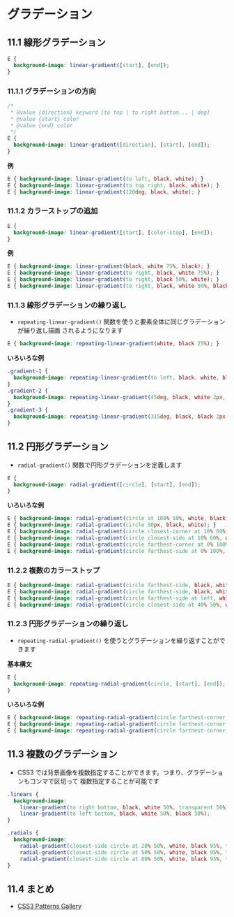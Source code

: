 # グラデーション

## 11.1 線形グラデーション

```css
E {
  background-image: linear-gradient([start], [end]);
}
```

### 11.1.1 グラデーションの方向

```css
/*
 * @value {direction} keyword [to top | to right bottom... | deg]
 * @value {start} color
 * @value {end} color
 */
E {
  background-image: linear-gradient([direction], [start], [end]);
}
```

__例__

```css
E { background-image: linear-gradient(to left, black, white); }
E { background-image: linear-gradient(to top right, black, white); }
E { background-image: linear-gradient(120deg, black, white); }
```


### 11.1.2 カラーストップの追加

```css
E {
  background-image: linear-gradient([start], [color-stop], [end]);
}
```

__例__

```css
E { background-image: linear-gradient(black, white 75%, black); }
E { background-image: linear-gradient(to right, black, white 75%); }
E { background-image: linear-gradient(to right, black 50%, white); }
E { background-image: linear-gradient(to right, black, white 50%, black 1px); }
```


### 11.1.3 線形グラデーションの繰り返し

- `repeating-linear-gradient()` 関数を使うと要素全体に同じグラデーションが繰り返し描画
されるようになります

```css
E { background-image: repeating-linear-gradient(white, black 25%); }
```

__いろいろな例__

```css
.gradient-1 {
  background-image: repeating-linear-gradient(to left, black, white, black 25%);
}
.gradient-2 {
  background-image: repeating-linear-gradient(45deg, black, white 2px, black 10px);
}
.gradient-3 {
  background-image: repeating-linear-gradient(315deg, black, black 2px, white 2px, white 4px);
}
```


## 11.2 円形グラデーション

- `radial-gradient()` 関数で円形グラデーションを定義します

```css
E {
  background-image: radial-gradient([circle], [start], [end]);
}
```

__いろいろな例__

```css
E { background-image: radial-gradient(circle at 100% 50%, white, black); }
E { background-image: radial-gradient(circle 50px, black, white); }
E { background-image: radial-gradient(circle closest-corner at 10% 60%, white, black); }
E { background-image: radial-gradient(circle closest-side at 10% 60%, white, black); }
E { background-image: radial-gradient(circle farthest-corner at 0% 100%, white, black, white, black); }
E { background-image: radial-gradient(circle farthest-side at 0% 100%, white, black, white, black); }
```


### 11.2.2 複数のカラーストップ

```css
E { background-image: radial-gradient(circle farthest-side, black, white, black); }
E { background-image: radial-gradient(circle farthest-side, black, white 25%, black); }
E { background-image: radial-gradient(circle farthest-side at left, white, black 25%, white 75%, black); }
E { background-image: radial-gradient(circle closest-side at 40% 50%, white, white 25%, black 50%, white 75%, black); }
```

### 11.2.3 円形グラデーションの繰り返し

- `repeating-radial-gradient()` を使うとグラデーションを繰り返すことができます

__基本構文__

```css
E {
  background-image: repeating-radial-gradient(circle, [start], [end]);
}
```

__いろいろな例__

```css
E { background-image: repeating-radial-gradient(circle farthest-corner at right top, black, white 10%, black 15%); }
E { background-image: repeating-radial-gradient(circle farthest-corner at left, white, white 10px, black 15px); }
E { background-image: repeating-radial-gradient(circle farthest-corner, white, black 1px, white 2px); }
```


## 11.3 複数のグラデーション

- CSS3 では背景画像を複数指定することができます。つまり、グラデーションもコンマで区切って
複数指定することが可能です

```css
.linears {
  background-image:
    linear-gradient(to right bottom, black, white 50%, transparent 50%),
    linear-gradient(to left bottom, black, white 50%, black 50%);
}

.radials {
  background-image:
    radial-gradient(closest-side circle at 20% 50%, white, black 95%, transparent),
    radial-gradient(closest-side circle at 50% 50%, white, black 95%, transparent),
    radial-gradient(closest-side circle at 80% 50%, white, black 95%, transparent);
}
```


## 11.4 まとめ

- [CSS3 Patterns Gallery](http://lea.verou.me/css3patterns/)
